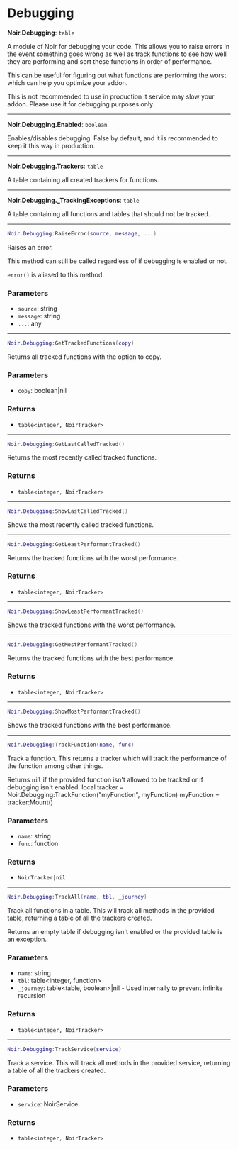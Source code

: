# Debugging

**Noir.Debugging**: `table`

A module of Noir for debugging your code. This allows you to raise errors in the event something goes wrong    as well as track functions to see how well they are performing and sort these functions in order of performance.

This can be useful for figuring out what functions are performing the worst which can help you optimize your addon.

This is not recommended to use in production it service may slow your addon. Please use it for debugging purposes only.

---

**Noir.Debugging.Enabled**: `boolean`

Enables/disables debugging. False by default, and it is recommended to keep it this way in production.

---

**Noir.Debugging.Trackers**: `table`

A table containing all created trackers for functions.

---

**Noir.Debugging._TrackingExceptions**: `table`

A table containing all functions and tables that should not be tracked.

---

```lua
Noir.Debugging:RaiseError(source, message, ...)
```
Raises an error.

This method can still be called regardless of if debugging is enabled or not.

`error()` is aliased to this method.

### Parameters
- `source`: string
- `message`: string
- `...`: any

---

```lua
Noir.Debugging:GetTrackedFunctions(copy)
```
Returns all tracked functions with the option to copy.

### Parameters
- `copy`: boolean|nil
### Returns
- `table<integer, NoirTracker>`

---

```lua
Noir.Debugging:GetLastCalledTracked()
```
Returns the most recently called tracked functions.

### Returns
- `table<integer, NoirTracker>`

---

```lua
Noir.Debugging:ShowLastCalledTracked()
```
Shows the most recently called tracked functions.

---

```lua
Noir.Debugging:GetLeastPerformantTracked()
```
Returns the tracked functions with the worst performance.

### Returns
- `table<integer, NoirTracker>`

---

```lua
Noir.Debugging:ShowLeastPerformantTracked()
```
Shows the tracked functions with the worst performance.

---

```lua
Noir.Debugging:GetMostPerformantTracked()
```
Returns the tracked functions with the best performance.

### Returns
- `table<integer, NoirTracker>`

---

```lua
Noir.Debugging:ShowMostPerformantTracked()
```
Shows the tracked functions with the best performance.

---

```lua
Noir.Debugging:TrackFunction(name, func)
```
Track a function. This returns a tracker which will track the performance of the function among other things.

Returns `nil` if the provided function isn't allowed to be tracked or if debugging isn't enabled.        local tracker = Noir.Debugging:TrackFunction("myFunction", myFunction)    myFunction = tracker:Mount()

### Parameters
- `name`: string
- `func`: function
### Returns
- `NoirTracker|nil`

---

```lua
Noir.Debugging:TrackAll(name, tbl, _journey)
```
Track all functions in a table. This will track all methods in the provided table, returning a table of all the trackers created.

Returns an empty table if debugging isn't enabled or the provided table is an exception.

### Parameters
- `name`: string
- `tbl`: table<integer, function>
- `_journey`: table<table, boolean>|nil - Used internally to prevent infinite recursion
### Returns
- `table<integer, NoirTracker>`

---

```lua
Noir.Debugging:TrackService(service)
```
Track a service. This will track all methods in the provided service, returning a table of all the trackers created.

### Parameters
- `service`: NoirService
### Returns
- `table<integer, NoirTracker>`